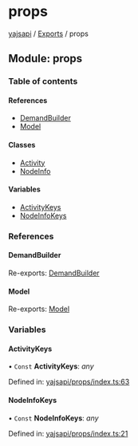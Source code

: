# props

[yajsapi](https://github.com/golemfactory/yagna-docs/tree/1b9d66c57da52a346eb2988dcfe9aa00d2f3d587/yajsapi/README.md) / [Exports](https://github.com/golemfactory/yagna-docs/tree/1b9d66c57da52a346eb2988dcfe9aa00d2f3d587/yajsapi/modules.md) / props

## Module: props

### Table of contents

#### References

* [DemandBuilder](props.md#demandbuilder)
* [Model](props.md#model)

#### Classes

* [Activity](https://github.com/golemfactory/yagna-docs/tree/1b9d66c57da52a346eb2988dcfe9aa00d2f3d587/yajsapi/classes/props.activity.md)
* [NodeInfo](https://github.com/golemfactory/yagna-docs/tree/1b9d66c57da52a346eb2988dcfe9aa00d2f3d587/yajsapi/classes/props.nodeinfo.md)

#### Variables

* [ActivityKeys](props.md#activitykeys)
* [NodeInfoKeys](props.md#nodeinfokeys)

### References

#### DemandBuilder

Re-exports: [DemandBuilder](https://github.com/golemfactory/yagna-docs/tree/1b9d66c57da52a346eb2988dcfe9aa00d2f3d587/yajsapi/classes/props_builder.demandbuilder.md)

#### Model

Re-exports: [Model](https://github.com/golemfactory/yagna-docs/tree/1b9d66c57da52a346eb2988dcfe9aa00d2f3d587/yajsapi/classes/props_base.model.md)

### Variables

#### ActivityKeys

• `Const` **ActivityKeys**: _any_

Defined in: [yajsapi/props/index.ts:63](https://github.com/golemfactory/yajsapi/blob/0a8d8c8/yajsapi/props/index.ts#L63)

#### NodeInfoKeys

• `Const` **NodeInfoKeys**: _any_

Defined in: [yajsapi/props/index.ts:21](https://github.com/golemfactory/yajsapi/blob/0a8d8c8/yajsapi/props/index.ts#L21)

